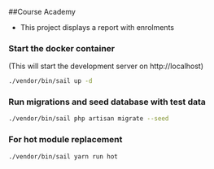 ##Course Academy

- This project displays a report with enrolments

### Start the docker container
(This will start the development server on http://localhost)

```bash
./vendor/bin/sail up -d
```

### Run migrations and seed database with test data
```bash
./vendor/bin/sail php artisan migrate --seed
```

### For hot module replacement
```bash
./vendor/bin/sail yarn run hot
```
